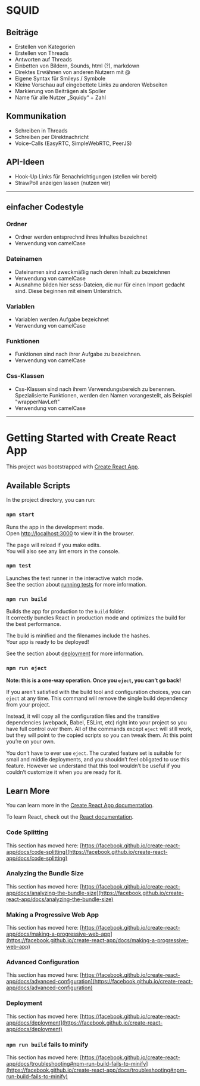 # SQUID

## Beiträge 

-	Erstellen von Kategorien 
-	Erstellen von Threads 
-	Antworten auf Threads 
-	Einbetten von Bildern, Sounds, html (?), markdown 
-	Direktes Erwähnen von anderen Nutzern mit @ 
-	Eigene Syntax für Smileys / Symbole 
-	Kleine Vorschau auf eingebettete Links zu anderen Webseiten 
-	Markierung von Beiträgen als Spoiler 
-	Name für alle Nutzer „Squidy“ + Zahl

## Kommunikation 
-	Schreiben in Threads 
-	Schreiben per Direktnachricht 
-	Voice-Calls (EasyRTC, SimpleWebRTC, PeerJS)

## API-Ideen
-	Hook-Up Links für Benachrichtigungen (stellen wir bereit)
-	StrawPoll anzeigen lassen (nutzen wir)

---
## einfacher Codestyle
### Ordner
- Ordner werden entsprechnd ihres Inhaltes bezeichnet
- Verwendung von camelCase

### Dateinamen
- Dateinamen sind zweckmäßig nach deren Inhalt zu bezeichnen
- Verwendung von camelCase
- Ausnahme bilden hier scss-Dateien, die nur für einen Import gedacht sind. Diese beginnen mit einem Unterstrich.

### Variablen
- Variablen werden Aufgabe bezeichnet
- Verwendung von camelCase

### Funktionen
- Funktionen sind nach ihrer Aufgabe zu bezeichnen. 
- Verwendung von camelCase

### Css-Klassen
- Css-Klassen sind nach ihrem Verwendungsbereich zu benennen. Spezialisierte Funktionen, werden den Namen vorangestellt, als Beispiel "wrapperNavLeft"
- Verwendung von camelCase

---

# Getting Started with Create React App

This project was bootstrapped with [Create React App](https://github.com/facebook/create-react-app).

## Available Scripts

In the project directory, you can run:

### `npm start`

Runs the app in the development mode.\
Open [http://localhost:3000](http://localhost:3000) to view it in the browser.

The page will reload if you make edits.\
You will also see any lint errors in the console.

### `npm test`

Launches the test runner in the interactive watch mode.\
See the section about [running tests](https://facebook.github.io/create-react-app/docs/running-tests) for more information.

### `npm run build`

Builds the app for production to the `build` folder.\
It correctly bundles React in production mode and optimizes the build for the best performance.

The build is minified and the filenames include the hashes.\
Your app is ready to be deployed!

See the section about [deployment](https://facebook.github.io/create-react-app/docs/deployment) for more information.

### `npm run eject`

**Note: this is a one-way operation. Once you `eject`, you can’t go back!**

If you aren’t satisfied with the build tool and configuration choices, you can `eject` at any time. This command will remove the single build dependency from your project.

Instead, it will copy all the configuration files and the transitive dependencies (webpack, Babel, ESLint, etc) right into your project so you have full control over them. All of the commands except `eject` will still work, but they will point to the copied scripts so you can tweak them. At this point you’re on your own.

You don’t have to ever use `eject`. The curated feature set is suitable for small and middle deployments, and you shouldn’t feel obligated to use this feature. However we understand that this tool wouldn’t be useful if you couldn’t customize it when you are ready for it.

## Learn More

You can learn more in the [Create React App documentation](https://facebook.github.io/create-react-app/docs/getting-started).

To learn React, check out the [React documentation](https://reactjs.org/).

### Code Splitting

This section has moved here: [https://facebook.github.io/create-react-app/docs/code-splitting](https://facebook.github.io/create-react-app/docs/code-splitting)

### Analyzing the Bundle Size

This section has moved here: [https://facebook.github.io/create-react-app/docs/analyzing-the-bundle-size](https://facebook.github.io/create-react-app/docs/analyzing-the-bundle-size)

### Making a Progressive Web App

This section has moved here: [https://facebook.github.io/create-react-app/docs/making-a-progressive-web-app](https://facebook.github.io/create-react-app/docs/making-a-progressive-web-app)

### Advanced Configuration

This section has moved here: [https://facebook.github.io/create-react-app/docs/advanced-configuration](https://facebook.github.io/create-react-app/docs/advanced-configuration)

### Deployment

This section has moved here: [https://facebook.github.io/create-react-app/docs/deployment](https://facebook.github.io/create-react-app/docs/deployment)

### `npm run build` fails to minify

This section has moved here: [https://facebook.github.io/create-react-app/docs/troubleshooting#npm-run-build-fails-to-minify](https://facebook.github.io/create-react-app/docs/troubleshooting#npm-run-build-fails-to-minify)
